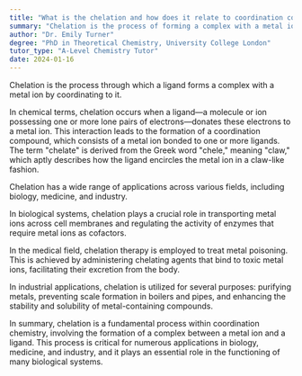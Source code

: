 ```yaml
---
title: "What is the chelation and how does it relate to coordination compounds?"
summary: "Chelation is the process of forming a complex with a metal ion by a ligand."
author: "Dr. Emily Turner"
degree: "PhD in Theoretical Chemistry, University College London"
tutor_type: "A-Level Chemistry Tutor"
date: 2024-01-16
---
```


Chelation is the process through which a ligand forms a complex with a metal ion by coordinating to it.

In chemical terms, chelation occurs when a ligand—a molecule or ion possessing one or more lone pairs of electrons—donates these electrons to a metal ion. This interaction leads to the formation of a coordination compound, which consists of a metal ion bonded to one or more ligands. The term "chelate" is derived from the Greek word "chele," meaning "claw," which aptly describes how the ligand encircles the metal ion in a claw-like fashion.

Chelation has a wide range of applications across various fields, including biology, medicine, and industry. 

In biological systems, chelation plays a crucial role in transporting metal ions across cell membranes and regulating the activity of enzymes that require metal ions as cofactors. 

In the medical field, chelation therapy is employed to treat metal poisoning. This is achieved by administering chelating agents that bind to toxic metal ions, facilitating their excretion from the body. 

In industrial applications, chelation is utilized for several purposes: purifying metals, preventing scale formation in boilers and pipes, and enhancing the stability and solubility of metal-containing compounds.

In summary, chelation is a fundamental process within coordination chemistry, involving the formation of a complex between a metal ion and a ligand. This process is critical for numerous applications in biology, medicine, and industry, and it plays an essential role in the functioning of many biological systems.
    
